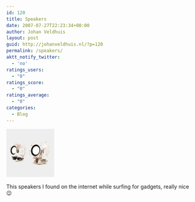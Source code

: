 ```yaml
---
id: 120
title: Speakers
date: 2007-07-27T22:23:34+00:00
author: Johan Veldhuis
layout: post
guid: http://johanveldhuis.nl/?p=120
permalink: /speakers/
aktt_notify_twitter:
  - 'no'
ratings_users:
  - "0"
ratings_score:
  - "0"
ratings_average:
  - "0"
categories:
  - Blog
---
```

[![Speakers](/wp-content/uploads/2008/03/speakers.thumbnail.jpg)](/wp-content/uploads/2008/03/speakers.jpg "Speakers")

This speakers I found on the internet while surfing for gadgets, really nice 😉